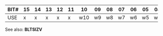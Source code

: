 | BIT# | 15 | 14 | 13 | 12 | 11 | 10 | 09 | 08 | 07 | 06 | 05 | 04 | 03 | 02 | 01 | 00 |
|------|----|----|----|----|----|----|----|----|----|----|----|----|----|----|----|----|
| USE | x | x | x | x | x | w10 | w9 | w8 | w7 | w6 | w5 | w4 | w3 | w2 | w1 | w0 |

See also: **BLTSIZV**
